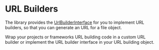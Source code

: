 # URL Builders

The library provides the [UrlBuilderInterface](../src/UrlBuilder/UrlBuilderInterface.php) for you to implement URL builders, so that you can generate an URL for a file object.

Wrap your projects or frameworks URL building code in a custom URL builder or implement the URL builder interface in your URL building object.
